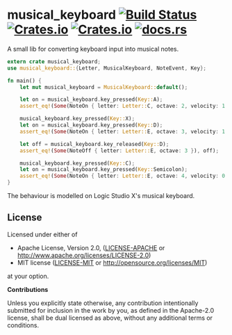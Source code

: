 # musical_keyboard [![Build Status](https://travis-ci.org/RustAudio/musical_keyboard.svg?branch=master)](https://travis-ci.org/RustAudio/musical_keyboard) [![Crates.io](https://img.shields.io/crates/v/musical_keyboard.svg)](https://crates.io/crates/musical_keyboard) [![Crates.io](https://img.shields.io/crates/l/musical_keyboard.svg)](https://github.com/RustAudio/musical_keyboard/blob/master/LICENSE-MIT) [![docs.rs](https://docs.rs/musical_keyboard/badge.svg)](https://docs.rs/musical_keyboard/)

A small lib for converting keyboard input into musical notes.

```Rust
extern crate musical_keyboard;
use musical_keyboard::{Letter, MusicalKeyboard, NoteEvent, Key};

fn main() {
    let mut musical_keyboard = MusicalKeyboard::default();

    let on = musical_keyboard.key_pressed(Key::A);
    assert_eq!(Some(NoteOn { letter: Letter::C, octave: 2, velocity: 1.0 }), on);

    musical_keyboard.key_pressed(Key::X);
    let on = musical_keyboard.key_pressed(Key::D);
    assert_eq!(Some(NoteOn { letter: Letter::E, octave: 3, velocity: 1.0 }), on);

    let off = musical_keyboard.key_released(Key::D);
    assert_eq!(Some(NoteOff { letter: Letter::E, octave: 3 }), off);

    musical_keyboard.key_pressed(Key::C);
    let on = musical_keyboard.key_pressed(Key::Semicolon);
    assert_eq!(Some(NoteOn { letter: Letter::E, octave: 4, velocity: 0.95 }), on);
}
```

The behaviour is modelled on Logic Studio X's musical keyboard.


License
-------

Licensed under either of

 * Apache License, Version 2.0, ([LICENSE-APACHE](LICENSE-APACHE) or http://www.apache.org/licenses/LICENSE-2.0)
 * MIT license ([LICENSE-MIT](LICENSE-MIT) or http://opensource.org/licenses/MIT)

at your option.


**Contributions**

Unless you explicitly state otherwise, any contribution intentionally submitted
for inclusion in the work by you, as defined in the Apache-2.0 license, shall be
dual licensed as above, without any additional terms or conditions.

